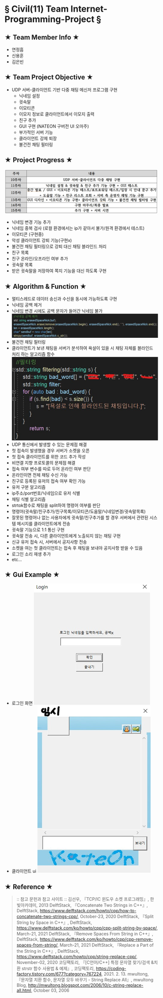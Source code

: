 § Civil(11) Team Internet-Programming-Project §
================================================
★ Team Member Info ★
-----------------
- 연정흠
- 신용훈
- 김은빈

★ Team Project Objective ★
-----------------
- UDP 서버-클라이언트 기반 다중 채팅 메신저 프로그램 구현
  - 닉네임 설정
  - 귓속말
  - 이모티콘
   - 이모지 정보로 클라이언트에서 이모지 출력
  - 친구 추가
  - GUI 구현 (NATEON 구버전 UI 오마주)
  - 부가적인 서버 기능
   - 클라이언트 강제 퇴장
   - 불건전 채팅 필터링

★ Project Progress ★
------------------
![Alt "주차 별 계획과 진행 상황"](/img/plan.jpg)
- 닉네임 변경 기능 추가
- 닉네임 중복 검사 (로컬 환경에서는 ip가 같아서 불가/원격 환경에서 테스트)
- 이모티콘 (구현중)
- 악성 클라이언트 강퇴 기능(구현x)
 - 불건전 채팅 필터링으로 강퇴 대신 채팅 블라인드 처리
- 친구 목록
 - 친구 온라인/오프라인 여부 추가
- 귓속말 목록
 - 받은 귓속말을 저장하여 쪽지 기능을 대신 하도록 구현

★ Algorithm & Function ★
------------------
- 멀티스레드로 데이터 송신과 수신을 동시에 가능하도록 구현
- 닉네임 공백 제거
 - 닉네임 변경 시에도 공백 문자가 들어간 닉네임 불가
  ![Alt "클라이언트의 닉네임 공백 제거"](/img/erasedSpace.jpg)
- 불건전 채팅 필터링
 - 클라이언트가 보낸 채팅을 서버가 분석하여 욕설이 있을 시 채팅 자체를 블라인드 처리 하는 알고리즘 함수
  ![Alt "악성 워딩 필터링 함수"](/img/filtering.jpg)
- UDP 통신에서 발생할 수 있는 문제점 해결
 - 첫 접속이 발생했을 경우 서버가 소켓을 오픈
  - 첫 접속 클라이언트를 위한 코드 추가 작성
 - 비연결 지향 프로토콜의 문제점 해결
  - 접속 여부 변수를 따로 두어 온라인 여부 판단
   - 온라인이면 전체 채팅 수신 가능
   - 친구로 등록된 유저의 접속 여부 확인 가능
  - 유저 구분 알고리즘
   - ip주소/port번호/닉네임으로 유저 식별
- 채팅 식별 알고리즘
 - strtok함수로 채팅을 split하여 명령어 여부를 판단
 - 명령어(귓속말/친구추가/친구목록/이모티콘/도움말/닉네임변경/귓속말목록)
 - 잘못된 명령어나 없는 사용자에게 귓속말/친구추가를 할 경우 서버에서 관련된 시스템 메시지를 클라이언트에게 전송
- 귓속말 기능으로 1:1 통신 구현
 - 귓속말 전송 시, 다른 클라이언트에게 노출되지 않는 채팅 구현
- 신규 유저 접속 시, 서버에서 공지사항 전송
 - 소켓을 여는 첫 클라이언트는 접속 후 채팅을 보내야 공지사항 받을 수 있음
 - 로그인 소리 재생 추가
- etc...

★ Gui Example ★
-------------
- 로그인 화면
![Alt "로그인"](/img/login.jpg)
- 클라이언트 ui
![Alt "client ui"](/img/clientui.jpg)

★ Reference ★
-------------
> :: 참고 문헌과 참고 사이트 ::
> 김선우, 『TCP/IC 윈도우 소켓 프로그래밍』, 한빛아카데미, 2013
> DelftStack, 『Concatenate Two Strings in C++』, DelftStack, https://www.delftstack.com/howto/cpp/how-to-concatenate-two-strings-cpp/, October-23, 2020
> DelftStack, 『Split String by Space in C++』, DelftStack, https://www.delftstack.com/ko/howto/cpp/cpp-split-string-by-space/, March-21, 2021
> DelftStack, 『Remove Spaces From String in C++』, DelftStack, https://www.delftstack.com/ko/howto/cpp/cpp-remove-spaces-from-string/, March-21, 2021
> DelftStack, 『Replace a Part of the String in C++』, DelftStack, https://www.delftstack.com/howto/cpp/string-replace-cpp/, November-02, 2020
> 코딩팩토리, 『[C언어/C++] 특정 문자열 찾기/검색 &치환 strstr 함수 사용법 & 예제』, 코딩팩토리, https://coding-factory.tistory.com/677?category=767224, 2021. 2. 13.
> mwultong, 『문자열 치환 함수, 문자열 모두 바꾸기 - String Replace All』, mwultong Blog, http://mwultong.blogspot.com/2006/10/c-string-replace-all.html, October 03, 2006